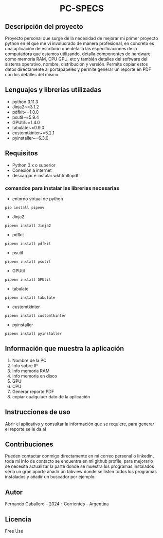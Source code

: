 
<h1>
<p align="center">
  PC-SPECS
</p>
</h1>

## Descripción del proyecto
Proyecto personal que surge de la necesidad de mejorar mi primer proyecto python en el que me vi involucrado de manera profesional, en concreto es una aplicación de escritorio que detalla las especificaciones de la computadora que estamos utilizando, detalla componentes de hardware como memoria RAM, CPU GPU, etc y también detalles del software del sistema operativo, nombre, distribución y versión. Permite copiar estos datos directamente al portapapeles y permite generar un reporte en PDF con los detalles del mismo

## Lenguajes y librerías utilizadas
- python 3.11.3
- Jinja2~=3.1.2
- pdfkit~=1.0.0
- psutil~=5.9.4
- GPUtil~=1.4.0
- tabulate~=0.9.0
- customtkinter~=5.2.1
- pyinstaller~=6.3.0

## Requisitos
- Python 3.x o superior
- Conexión a internet
- descargar e instalar wkhtmltopdf

### comandos para instalar las librerias necesarias
- entorno virtual de python
```
pip install pipenv
```
- Jinja2
```
pipenv install Jinja2
```
- pdfkit
```
pipenv install pdfkit
```
- psutil
```
pipenv install psutil
```
- GPUtil
```
pipenv install GPUtil
```
- tabulate
```
pipenv install tabulate
```
- customtkinter
```
pipenv install customtkinter
```
- pyinstaller
```
pipenv install pyinstaller
```

## Información que muestra la aplicación
1) Nombre de la PC
2) Info sobre IP
3) Info memoria RAM 
4) Info memoria en disco
5) GPU
6) CPU
7) Generar reporte PDF
8) copiar cualquiuer dato de la aplicación

## Instrucciones de uso
Abrir el aplicativo y consultar la información que se requiere, para generar el reporte se le da al 

## Contribuciones
Pueden contactar conmigo directamente en mi correo personal o linkedin, toda mi info de contacto se encuentra en mi github profile, para mejorarlo se necesita actualizar la parte donde se muestra los programas instalados sería un gran aporte añadir un tabview donde se listen todos los programas instalados y añadir un buscador por ejemplo

## Autor
Fernando Caballero - 2024 - Corrientes - Argentina

## Licencia
Free Use
